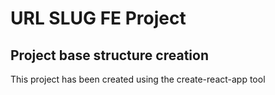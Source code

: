 # URL SLUG FE Project

## Project base structure creation

This project has been created using the create-react-app tool